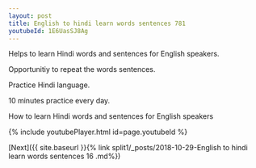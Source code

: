 ```yaml
---
layout: post
title: English to hindi learn words sentences 781 
youtubeId: 1E6UasSJ8Ag
---
```

 
 
Helps to learn Hindi words and sentences for English speakers.

Opportunitiy to repeat the words sentences. 

Practice Hindi language. 
 
10 minutes practice every day. 
 
How to learn Hindi words and sentences for English speakers 
 
{% include youtubePlayer.html id=page.youtubeId %}
 
 
[Next]({{ site.baseurl }}{% link  split1/_posts/2018-10-29-English to hindi learn words sentences 16 .md%})
 
